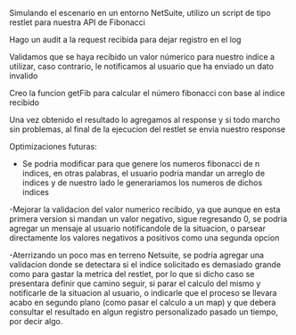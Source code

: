 Simulando el escenario en un entorno NetSuite, utilizo un script de tipo restlet para nuestra API de Fibonacci

Hago un audit a la request recibida para dejar registro en el log

Validamos que se haya recibido un valor númerico para nuestro indice a utilizar, caso contrario, le notificamos al usuario que ha enviado un dato invalido

Creo la funcion getFib para calcular el número fibonacci con base al indice recibido

Una vez obtenido el resultado lo agregamos al response y si todo marcho sin problemas, al final de la ejecucion del restlet se envia nuestro response

Optimizaciones futuras:
- Se podria modificar para que genere los numeros fibonacci de n indices, en otras palabras, el usuario podria mandar un arreglo de indices y de nuestro lado le generariamos los numeros de dichos indices

-Mejorar la validacion del valor numerico recibido, ya que aunque en esta primera version si mandan un valor negativo, sigue regresando 0, se podria agregar un mensaje al usuario notificandole de la situacion, o parsear directamente los valores negativos a positivos como una segunda opcion

-Aterrizando un poco mas en terreno Netsuite, se podria agregar una validacion donde se detectara si el indice solicitado es demasiado grande como para gastar la metrica del restlet, por lo que si dicho caso se presentara definir que camino seguir, si parar el calculo del mismo y notificarle de la situacion al usuario, o indicarle que el proceso se llevara acabo en segundo plano (como pasar el calculo a un map) y que debera consultar el resultado en algun registro personalizado pasado un tiempo, por decir algo.